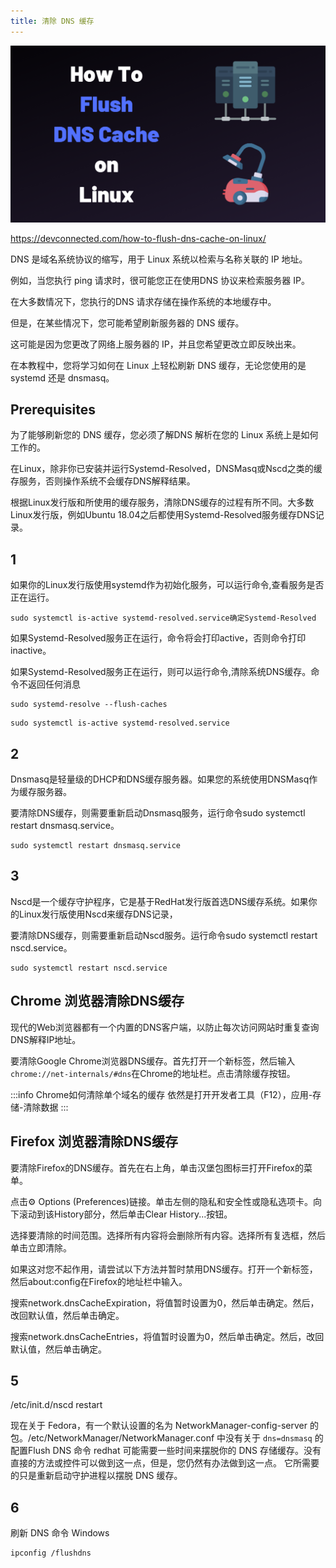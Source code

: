```yaml
---
title: 清除 DNS 缓存
---
```


![1678178429194](image/Clean-DNS-Cache/1678178429194.png)

https://devconnected.com/how-to-flush-dns-cache-on-linux/

DNS 是域名系统协议的缩写，用于 Linux 系统以检索与名称关联的 IP 地址。

例如，当您执行 ping 请求时，很可能您正在使用DNS 协议来检索服务器 IP。

在大多数情况下，您执行的DNS 请求存储在操作系统的本地缓存中。

但是，在某些情况下，您可能希望刷新服务器的 DNS 缓存。

这可能是因为您更改了网络上服务器的 IP，并且您希望更改立即反映出来。

在本教程中，您将学习如何在 Linux 上轻松刷新 DNS 缓存，无论您使用的是 systemd 还是 dnsmasq。



## Prerequisites

为了能够刷新您的 DNS 缓存，您必须了解DNS 解析在您的 Linux 系统上是如何工作的。


在Linux，除非你已安装并运行Systemd-Resolved，DNSMasq或Nscd之类的缓存服务，否则操作系统不会缓存DNS解释结果。

根据Linux发行版和所使用的缓存服务，清除DNS缓存的过程有所不同。大多数 Linux发行版，例如Ubuntu 18.04之后都使用Systemd-Resolved服务缓存DNS记录。

## 1 
如果你的Linux发行版使用systemd作为初始化服务，可以运行命令,查看服务是否正在运行。
```
sudo systemctl is-active systemd-resolved.service确定Systemd-Resolved
```

如果Systemd-Resolved服务正在运行，命令将会打印active，否则命令打印inactive。

如果Systemd-Resolved服务正在运行，则可以运行命令,清除系统DNS缓存。命令不返回任何消息

```
sudo systemd-resolve --flush-caches
```

```
sudo systemctl is-active systemd-resolved.service

```

## 2

Dnsmasq是轻量级的DHCP和DNS缓存服务器。如果您的系统使用DNSMasq作为缓存服务器。

要清除DNS缓存，则需要重新启动Dnsmasq服务，运行命令sudo systemctl restart dnsmasq.service。

```
sudo systemctl restart dnsmasq.service

```


## 3
Nscd是一个缓存守护程序，它是基于RedHat发行版首选DNS缓存系统。如果你的Linux发行版使用Nscd来缓存DNS记录，

要清除DNS缓存，则需要重新启动Nscd服务。运行命令sudo systemctl restart nscd.service。

```
sudo systemctl restart nscd.service

```

## Chrome 浏览器清除DNS缓存

现代的Web浏览器都有一个内置的DNS客户端，以防止每次访问网站时重复查询DNS解释IP地址。

要清除Google Chrome浏览器DNS缓存。首先打开一个新标签，然后输入`chrome://net-internals/#dns`在Chrome的地址栏。点击清除缓存按钮。


:::info
Chrome如何清除单个域名的缓存
依然是打开开发者工具（F12），应用-存储-清除数据
:::


## Firefox 浏览器清除DNS缓存
要清除Firefox的DNS缓存。首先在右上角，单击汉堡包图标☰打开Firefox的菜单。

点击⚙ Options (Preferences)链接。单击左侧的隐私和安全性或隐私选项卡。向下滚动到该History部分，然后单击Clear History...按钮。

选择要清除的时间范围。选择所有内容将会删除所有内容。选择所有复选框，然后单击立即清除。

如果这对您不起作用，请尝试以下方法并暂时禁用DNS缓存。打开一个新标签，然后about:config在Firefox的地址栏中输入。

搜索network.dnsCacheExpiration，将值暂时设置为0，然后单击确定。然后，改回默认值，然后单击确定。

搜索network.dnsCacheEntries，将值暂时设置为0，然后单击确定。然后，改回默认值，然后单击确定。



## 5

/etc/init.d/nscd restart

现在关于 Fedora，有一个默认设置的名为 NetworkManager-config-server 的包。/etc/NetworkManager/NetworkManager.conf
中没有关于 `dns=dnsmasq` 的配置Flush DNS 命令 redhat 可能需要一些时间来摆脱你的 DNS 存储缓存。没有直接的方法或控件可以做到这一点，但是，您仍然有办法做到这一点。 它所需要的只是重新启动守护进程以摆脱 DNS 缓存。
## 6

刷新 DNS 命令 Windows
```
ipconfig /flushdns
```